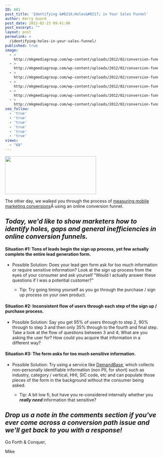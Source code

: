 ```yaml
---
ID: 681
post_title: 'Identifying &#8216;Holes&#8217; in Your Sales Funnel'
author: Kerry Guard
post_date: 2012-02-23 09:41:06
post_excerpt: ""
layout: post
permalink: >
  /identifying-holes-in-your-sales-funnel/
published: true
image:
  - >
    http://mkgmediagroup.com/wp-content/uploads/2012/02/conversion-funnel1.jpeg
  - >
    http://mkgmediagroup.com/wp-content/uploads/2012/02/conversion-funnel1.jpeg
  - >
    http://mkgmediagroup.com/wp-content/uploads/2012/02/conversion-funnel1.jpeg
  - >
    http://mkgmediagroup.com/wp-content/uploads/2012/02/conversion-funnel1.jpeg
  - >
    http://mkgmediagroup.com/wp-content/uploads/2012/02/conversion-funnel1.jpeg
  - >
    http://mkgmediagroup.com/wp-content/uploads/2012/02/conversion-funnel1.jpeg
seo_follow:
  - 'true'
  - 'true'
  - 'true'
  - 'true'
  - 'true'
  - 'true'
views:
  - "68"
---
```

<img class="alignleft size-medium wp-image-682" title="conversion-funnel" src="http://mkgmediagroup.com/wp-content/uploads/2012/02/conversion-funnel-300x125.jpg" alt="" width="300" height="125" />

The other day, we walked you through the process of <a href="http://mkgmediagroup.com/measuring-mobile-marketing-conversions" target="_blank">measuring mobile marketing conversions</a>Â using an online conversion funnel.
<h2><em>Today, we'd like to show marketers how to identify holes, gaps and general inefficiencies in online conversion funnels.</em></h2>
<h4><em></em>Situation #1: Tons of leads begin the sign up process, yet few actually complete the entire lead generation form.</h4>
<ul>
	<li>Possible Solution: Does your lead gen form ask for too much information or require sensitive information? Look at the sign up process from the eyes of your consumer and ask yourself "Would I actually answer these questions if I was a potential customer?"</li>
<ul>
	<li>Tip: Try going timing yourself as you go through the purchase / sign up process on your own product.</li>
</ul>
</ul>
<h4>Situation #2: Inconsistent flow of users through each step of the sign up / purchase process.</h4>
<ul>
	<li>Possible Solution: Say you get 95% of users through to step 2, 90% through to step 3 and then only 35% through to the fourth and final step. Take a look at the flow of questions between 3 and 4; What are you asking the user for? How could you acquire that information in a different way?</li>
</ul>
<h4>Situation #3: The form asks for too much sensitive information.</h4>
<ul>
	<li>Possible Solution: Try using a service like <a href="http://demandbase.com" target="_blank">DemandBase</a>, which collects non-personally identifiable information (non PII, for short) such as industry, category / vertical, HHI, SIC code, etc and can populate those pieces of the form in the background without the consumer being asked.</li>
<ul>
	<li>Tip: A bit low fi, but have you re-considered internally whether you <em><strong>really need </strong></em>information that sensitive?</li>
</ul>
</ul>
<h2><em>Drop us a note in the comments section if you've ever come across a conversion path issue and we'll get back to you with a response!</em></h2>
Go Forth &amp; Conquer,

Mike

&nbsp;

&nbsp;